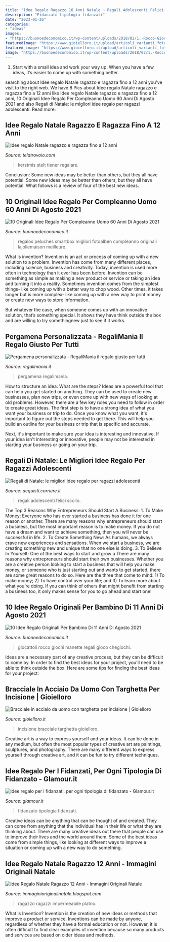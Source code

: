 ```yaml
---
title: "Idee Regalo Ragazzo 16 Anni Natale ~ Regali Adolescenti Felici Scollo"
description: "Fidanzato tipologia fidanzati"
date: "2023-01-26"
categories:
- "ideas"
images:
- "https://buonoedeconomico.it/wp-content/uploads/2018/02/1.-Rocco-Giocattoli-YL039.jpg"
featuredImage: "https://www.gioielloro.it/upload/articoli_varianti_foto/zoom/bracciale-in-acciaio-da-uomo-con-targhetta-per-incisione-cappagli-charme_29508_zoom.JPG"
featured_image: "https://www.gioielloro.it/upload/articoli_varianti_foto/zoom/bracciale-in-acciaio-da-uomo-con-targhetta-per-incisione-cappagli-charme_29508_zoom.JPG"
image: "https://buonoedeconomico.it/wp-content/uploads/2018/02/1.-Rocco-Giocattoli-YL039.jpg"
---
```



1. Start with a small idea and work your way up. When you have a few ideas, it’s easier to come up with something better.

	

		
searching about Idee regalo Natale ragazzo e ragazza fino a 12 anni you've visit to the right web. We have 8 Pics about Idee regalo Natale ragazzo e ragazza fino a 12 anni like Idee regalo Natale ragazzo e ragazza fino a 12 anni, 10 Originali Idee Regalo Per Compleanno Uomo 60 Anni Di Agosto 2021 and also Regali di Natale: le migliori idee regalo per ragazzi adolescenti. Read more:
		
    
## Idee Regalo Natale Ragazzo E Ragazza Fino A 12 Anni

<img loading=lazy src="https://www.telatrovoio.com/wp-content/uploads/2017/12/adolescente-di-concetto-del-nuovo-anno-con-il-regalo-dei-regali-di-natale-62171062.jpg" onerror="this.onerror=null;this.src='https://tse4.mm.bing.net/th?id=OIP.SqxyYlCbazPf02tT0qW2KgHaI2&amp;pid=15.1';" alt="Idee regalo Natale ragazzo e ragazza fino a 12 anni">

_Source: telatrovoio.com_

>kerstmis stelt tiener regalare. 

	

Conclusion: Some new ideas may be better than others, but they all have potential.
Some new ideas may be better than others, but they all have potential. What follows is a review of four of the best new ideas.

    
## 10 Originali Idee Regalo Per Compleanno Uomo 60 Anni Di Agosto 2021

<img loading=lazy src="https://cdn.buonoedeconomico.it/wp-content/uploads/2018/03/22223144/2.-cadouri-idei-originale.jpg" onerror="this.onerror=null;this.src='https://tse3.mm.bing.net/th?id=OIP.K0GEPwpITsOwAKJ62z28zAHaBP&amp;pid=15.1';" alt="10 Originali Idee Regalo Per Compleanno Uomo 60 Anni Di Agosto 2021">

_Source: buonoedeconomico.it_

>regalos peluches smartbox migliori fotoalben compleanno originali lajoliemaison meilleure. 

	

What is invention?
Invention is an act or process of coming up with a new solution to a problem. Invention has come from many different places, including science, business and creativity. Today, invention is used more often in technology than it ever has been before. 
Invention can be something as simple as making a new product or service or taking an idea and turning it into a reality. Sometimes invention comes from the simplest things- like coming up with a better way to chop wood. Other times, it takes longer but is more complex- like coming up with a new way to print money or create new ways to store information. 

But whatever the case, when someone comes up with an innovative solution, that’s something special. It shows they have think outside the box and are willing to try somethingnew just to see if it works.

    
## Pergamena Personalizzata - RegaliMania Il Regalo Giusto Per Tutti

<img loading=lazy src="https://www.regalimania.it/wp-content/uploads/2019/06/pergamena-personalizzata-idea-regalo-in-legno.jpg" onerror="this.onerror=null;this.src='https://tse2.mm.bing.net/th?id=OIP.z87pQNJqrGarvly3WsE0iQAAAA&amp;pid=15.1';" alt="Pergamena personalizzata - RegaliMania il regalo giusto per tutti">

_Source: regalimania.it_

>pergamena regalimania. 

	

How to structure an idea: What are the steps?
Ideas are a powerful tool that can help you get started on anything. They can be used to create new businesses, plan new trips, or even come up with new ways of looking at old problems. However, there are a few key rules you need to follow in order to create great ideas.
The first step is to have a strong idea of what you want your business or trip to do. Once you know what you want, it's important to figure out the steps needed to get there. This will help you build an outline for your business or trip that is specific and accurate.

Next, it's important to make sure your idea is interesting and innovative. If your idea isn't interesting or innovative, people may not be interested in starting your business or going on your trip.

    
## Regali Di Natale: Le Migliori Idee Regalo Per Ragazzi Adolescenti

<img loading=lazy src="https://acquisti.corriere.it/wp-content/uploads/2019/12/08-1-300x178.jpg" onerror="this.onerror=null;this.src='https://tse1.mm.bing.net/th?id=OIP.V2ukWmfNrpslEqKH4nT2-QAAAA&amp;pid=15.1';" alt="Regali di Natale: le migliori idee regalo per ragazzi adolescenti">

_Source: acquisti.corriere.it_

>regali adolescenti felici scollo. 

	

The Top 3 Reasons Why Entrepreneurs Should Start A Business: 1. To Make Money: Everyone who has ever started a business has done it for one reason or another. There are many reasons why entrepreneurs should start a business, but the most important reason is to make money. If you do not have a dream and want to achieve something, then you will never be successful in life. 2. To Create Something New: As humans, we always crave new experiences and sensations. When we start a business, we are creating something new and unique that no one else is doing. 3. To Believe In Yourself: One of the best ways to start and grow a
There are many reasons why entrepreneurs should start their own businesses. Whether you are a creative person looking to start a business that will help you make money, or someone who is just starting out and wants to get started, there are some great reasons to do so. Here are the three that come to mind: 1) To make money; 2) To have control over your life; and 3) To learn more about what you’re doing. If you can think of others that might benefit from starting a business too, it only makes sense for you to go ahead and start one!

    
## 10 Idee Regalo Originali Per Bambino Di 11 Anni Di Agosto 2021

<img loading=lazy src="https://buonoedeconomico.it/wp-content/uploads/2018/02/1.-Rocco-Giocattoli-YL039.jpg" onerror="this.onerror=null;this.src='https://tse3.mm.bing.net/th?id=OIP.ld8bKuAHWyWgNNDXb4yWdgAAAA&amp;pid=15.1';" alt="10 Idee Regalo Originali Per Bambino Di 11 Anni Di Agosto 2021">

_Source: buonoedeconomico.it_

>giocattoli rocco giochi manette regali gioco chegiochi. 

	

Ideas are a necessary part of any creative process, but they can be difficult to come by. In order to find the best ideas for your project, you'll need to be able to think outside the box. Here are some tips for finding the best ideas for your project: 

    
## Bracciale In Acciaio Da Uomo Con Targhetta Per Incisione | Gioielloro

<img loading=lazy src="https://www.gioielloro.it/upload/articoli_varianti_foto/zoom/bracciale-in-acciaio-da-uomo-con-targhetta-per-incisione-cappagli-charme_29508_zoom.JPG" onerror="this.onerror=null;this.src='https://tse3.mm.bing.net/th?id=OIP.a_E7VXzI4Clwv-qNUvIazwHaHa&amp;pid=15.1';" alt="Bracciale in acciaio da uomo con targhetta per incisione | Gioielloro">

_Source: gioielloro.it_

>incisione bracciale targhetta gioielloro. 

	

Creative art is a way to express yourself and your ideas. It can be done in any medium, but often the most popular types of creative art are paintings, sculptures, and photography. There are many different ways to express yourself through creative art, and it can be fun to try different techniques.

    
## Idee Regalo Per I Fidanzati, Per Ogni Tipologia Di Fidanzato - Glamour.it

<img loading=lazy src="http://images.glamour.it/Storage/Assets/Crops/15874/36/5181/matilda-regali-di-natale_435x435.jpg" onerror="this.onerror=null;this.src='https://tse2.mm.bing.net/th?id=OIP.Ea6wUxcdmtpjnjg6m42bTAHaHa&amp;pid=15.1';" alt="Idee regalo per i fidanzati, per ogni tipologia di fidanzato - Glamour.it">

_Source: glamour.it_

>fidanzato tipologia fidanzati. 

	

Creative ideas can be anything that can be thought of and created. They can come from anything that the individual has in their life or what they are thinking about. There are many creative ideas out there that people can use to improve their lives and the world around them. Some of the best ideas come from simple things, like looking at different ways to improve a situation or coming up with a new way to do something.

    
## Idee Regalo Natale Ragazzo 12 Anni - Immagini Originali Natale

<img loading=lazy src="https://m.media-amazon.com/images/I/51xxBipvcEL.jpg" onerror="this.onerror=null;this.src='https://tse4.mm.bing.net/th?id=OIP.UOIRWorkHx3Pegh0_MES9wHaHa&amp;pid=15.1';" alt="Idee Regalo Natale Ragazzo 12 Anni - Immagini Originali Natale">

_Source: immaginioriginalinatale.blogspot.com_

>ragazzo ragazzi impermeabile platno. 

	

What is Invention?
Invention is the creation of new ideas or methods that improve a product or service. Inventions can be made by anyone, regardless of whether they have a formal education or not. However, it is often difficult to find clear examples of invention because so many products and services are based on older ideas and methods.

